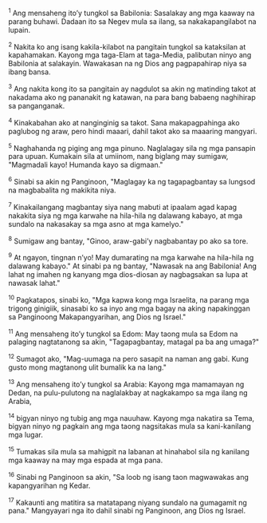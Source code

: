 <sup>1</sup>
Ang mensaheng itoʼy tungkol sa Babilonia: Sasalakay ang mga kaaway na parang buhawi. Dadaan ito sa Negev mula sa ilang, sa nakakapangilabot na lupain. 

<sup>2</sup>
Nakita ko ang isang kakila-kilabot na pangitain tungkol sa kataksilan at kapahamakan. Kayong mga taga-Elam at taga-Media, palibutan ninyo ang Babilonia at salakayin. Wawakasan na ng Dios ang pagpapahirap niya sa ibang bansa. 

<sup>3</sup>
Ang nakita kong ito sa pangitain ay nagdulot sa akin ng matinding takot at nakadama ako ng pananakit ng katawan, na para bang babaeng naghihirap sa panganganak. 

<sup>4</sup>
Kinakabahan ako at nanginginig sa takot. Sana makapagpahinga ako paglubog ng araw, pero hindi maaari, dahil takot ako sa maaaring mangyari. 

<sup>5</sup>
Naghahanda ng piging ang mga pinuno. Naglalagay sila ng mga pansapin para upuan. Kumakain sila at umiinom, nang biglang may sumigaw, "Magmadali kayo! Humanda kayo sa digmaan." 

<sup>6</sup>
Sinabi sa akin ng Panginoon, "Maglagay ka ng tagapagbantay sa lungsod na magbabalita ng makikita niya. 

<sup>7</sup>
Kinakailangang magbantay siya nang mabuti at ipaalam agad kapag nakakita siya ng mga karwahe na hila-hila ng dalawang kabayo, at mga sundalo na nakasakay sa mga asno at mga kamelyo." 

<sup>8</sup>
Sumigaw ang bantay, "Ginoo, araw-gabiʼy nagbabantay po ako sa tore. 

<sup>9</sup>
At ngayon, tingnan nʼyo! May dumarating na mga karwahe na hila-hila ng dalawang kabayo." At sinabi pa ng bantay, "Nawasak na ang Babilonia! Ang lahat ng imahen ng kanyang mga dios-diosan ay nagbagsakan sa lupa at nawasak lahat." 

<sup>10</sup>
Pagkatapos, sinabi ko, "Mga kapwa kong mga Israelita, na parang mga trigong ginigiik, sinasabi ko sa inyo ang mga bagay na aking napakinggan sa Panginoong Makapangyarihan, ang Dios ng Israel." 

<sup>11</sup>
Ang mensaheng itoʼy tungkol sa Edom: May taong mula sa Edom na palaging nagtatanong sa akin, "Tagapagbantay, matagal pa ba ang umaga?" 

<sup>12</sup>
Sumagot ako, "Mag-uumaga na pero sasapit na naman ang gabi. Kung gusto mong magtanong ulit bumalik ka na lang." 

<sup>13</sup>
Ang mensaheng itoʼy tungkol sa Arabia: Kayong mga mamamayan ng Dedan, na pulu-pulutong na naglalakbay at nagkakampo sa mga ilang ng Arabia, 

<sup>14</sup>
bigyan ninyo ng tubig ang mga nauuhaw. Kayong mga nakatira sa Tema, bigyan ninyo ng pagkain ang mga taong nagsitakas mula sa kani-kanilang mga lugar. 

<sup>15</sup>
Tumakas sila mula sa mahigpit na labanan at hinahabol sila ng kanilang mga kaaway na may mga espada at mga pana. 

<sup>16</sup>
Sinabi ng Panginoon sa akin, "Sa loob ng isang taon magwawakas ang kapangyarihan ng Kedar. 

<sup>17</sup>
Kakaunti ang matitira sa matatapang niyang sundalo na gumagamit ng pana." Mangyayari nga ito dahil sinabi ng Panginoon, ang Dios ng Israel.